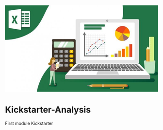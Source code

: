 ![github-small](https://github.com/MonaElahi/Kickstarter-Analysis/blob/8ecde83463804a847b9fd14715cd70c4513d6ea7/Ms%20Excel%20Solution%20by%20Yittbox.jpg)



# Kickstarter-Analysis
First module Kickstarter
